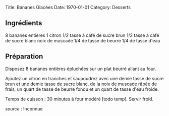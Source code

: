 Title: Bananes Glacées
Date: 1970-01-01
Category: Desserts

## Ingrédients

8 bananes entières
1 citron
1/2 tasse à café de sucre brun
1/2 tasse à café de sucre blanc
noix de muscade
1/4 de tasse de beurre
1/4 de tasse d'eau

## Préparation

Disposez 8 bananes entières épluchées sur un plat beurré allant au four.

Ajoutez un citron en tranches et saupoudrez avec une demie tasse de sucre brun
et une demie tasse de sucre blanc, de la noix de muscade râpée de frais, un
quart de tasse de beurre fondu et un quart de tasse d'eau froide.

Temps de cuisson : 30 minutes à four modéré [todo temp]. Servir froid.

*source* : Inconnue

